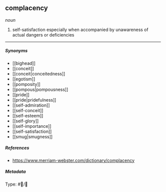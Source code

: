 
## complacency  # 

 _noun_

1. self-satisfaction especially when accompanied by unawareness of actual dangers or deficiencies

___

##### Synonyms

-   [[bighead]]
-   [[conceit]]
-   [[conceit|conceitedness]]
-   [[egotism]]
-   [[pomposity]]
-   [[pompous|pompousness]]
-   [[pride]]
-   [[pride|pridefulness]]
-   [[self-admiration]]
-   [[self-conceit]]
-   [[self-esteem]]
-   [[self-glory]]
-   [[self-importance]]
-   [[self-satisfaction]]
-   [[smug|smugness]]

##### References 

- https://www.merriam-webster.com/dictionary/complacency

##### Metadata

Type: #💬/💬 